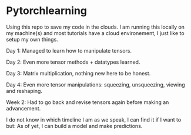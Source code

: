 # Pytorchlearning
Using this repo to save my code in the clouds. I am running this locally on my machine(s) and most tutorials have a cloud environement, I just like to setup my own things.


Day 1: Managed to learn how to manipulate tensors.

Day 2: Even more tensor methods + datatypes learned.

Day 3: Matrix multiplication, nothing new here to be honest.

Day 4: Even more tensor manipulations: squeezing, unsqueezing, viewing and reshaping.

Week 2: Had to go back and revise tensors again before making an advancement.

I do not know in which timeline I am as we speak, I can find it if I want to but: As of yet, I can build a model and make predictions.

